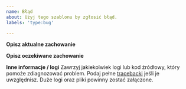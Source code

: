 ```yaml
---
name: Błąd
about: Użyj tego szablonu by zgłosić błąd.
labels: 'type:bug'

---
```


**Opisz aktualne zachowanie**

**Opisz oczekiwane zachowanie**

**Inne informacje / logi** Zawrzyj jakiekolwiek logi lub kod źródłowy, który pomoże zdiagnozować problem. Podaj pełne [tracebacki](https://en.wiktionary.org/wiki/traceback) jeśli je uwzględnisz. Duże logi oraz pliki powinny zostać załączone.

